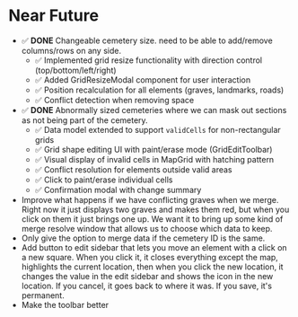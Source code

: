 # Near Future

- ✅ **DONE** Changeable cemetery size. need to be able to add/remove columns/rows on any side.
  - ✅ Implemented grid resize functionality with direction control (top/bottom/left/right)
  - ✅ Added GridResizeModal component for user interaction
  - ✅ Position recalculation for all elements (graves, landmarks, roads)
  - ✅ Conflict detection when removing space
- ✅ **DONE** Abnormally sized cemeteries where we can mask out sections as not being part of the cemetery.
  - ✅ Data model extended to support `validCells` for non-rectangular grids
  - ✅ Grid shape editing UI with paint/erase mode (GridEditToolbar)
  - ✅ Visual display of invalid cells in MapGrid with hatching pattern
  - ✅ Conflict resolution for elements outside valid areas
  - ✅ Click to paint/erase individual cells
  - ✅ Confirmation modal with change summary
- Improve what happens if we have conflicting graves when we merge. Right now it just displays two graves and makes them red, but when you click on them it just brings one up. We want it to bring up some kind of merge resolve window that allows us to choose which data to keep.
- Only give the option to merge data if the cemetery ID is the same.
- Add button to edit sidebar that lets you move an element with a click on a new square. When you click it, it closes everything except the map, highlights the current location, then when you click the new location, it changes the value in the edit sidebar and shows the icon in the new location. If you cancel, it goes back to where it was. If you save, it's permanent.
- Make the toolbar better
